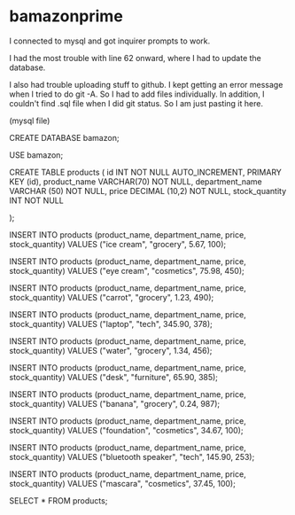 # bamazonprime

I connected to mysql and got inquirer prompts to work. 

I had the most trouble with line 62 onward, where I had to update the database.

I also had trouble uploading stuff to github. I kept getting an error message when I tried to do git -A. So I had to add files individually. In addition, I couldn't find .sql file when I did git status. So I am just pasting it here. 

(mysql file)

CREATE DATABASE bamazon;

USE bamazon;

CREATE TABLE products (
  id INT NOT NULL AUTO_INCREMENT,
  PRIMARY KEY (id),
  product_name VARCHAR(70) NOT NULL,
  department_name VARCHAR (50) NOT NULL,
  price DECIMAL (10,2) NOT NULL, 
  stock_quantity INT NOT NULL
  
);

INSERT INTO products (product_name, department_name, 
price, stock_quantity)
VALUES ("ice cream", "grocery", 5.67, 100);

INSERT INTO products (product_name, department_name, 
price, stock_quantity)
VALUES ("eye cream", "cosmetics", 75.98, 450);

INSERT INTO products (product_name, department_name, 
price, stock_quantity)
VALUES ("carrot", "grocery", 1.23, 490);

INSERT INTO products (product_name, department_name, 
price, stock_quantity)
VALUES ("laptop", "tech", 345.90, 378);

INSERT INTO products (product_name, department_name, 
price, stock_quantity)
VALUES ("water", "grocery", 1.34, 456);

INSERT INTO products (product_name, department_name, 
price, stock_quantity)
VALUES ("desk", "furniture", 65.90, 385);

INSERT INTO products (product_name, department_name, 
price, stock_quantity)
VALUES ("banana", "grocery", 0.24, 987);

INSERT INTO products (product_name, department_name, 
price, stock_quantity)
VALUES ("foundation", "cosmetics", 34.67, 100);

INSERT INTO products (product_name, department_name, 
price, stock_quantity)
VALUES ("bluetooth speaker", "tech", 145.90, 253);

INSERT INTO products (product_name, department_name, 
price, stock_quantity)
VALUES ("mascara", "cosmetics", 37.45, 100);

SELECT * FROM products;